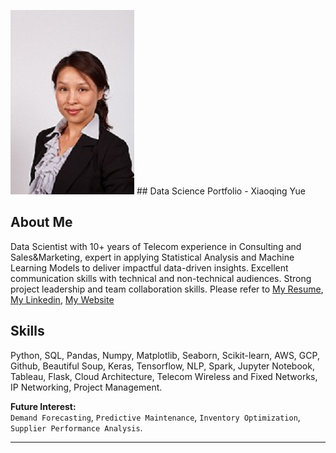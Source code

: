 ![pic](pictures/profile.jpg)  ## Data Science Portfolio - Xiaoqing Yue

## About Me

Data Scientist with 10+ years of Telecom experience in Consulting and Sales&Marketing, expert in applying Statistical Analysis and Machine Learning Models to deliver impactful data-driven insights. Excellent communication skills with technical and non-technical audiences. Strong project leadership and team collaboration skills. Please refer to [My Resume](https://drive.google.com/file/d/1a_E6Nqtdebndl4qQxkMoBh0DSxhz1bIn/view?usp=sharing),  [My Linkedin](https://www.linkedin.com/in/yolandayue12345/), [My Website](https://github.com/Yolanda227/xiaoqingyue_portfolio)


## Skills

Python, SQL, Pandas, Numpy, Matplotlib, Seaborn, Scikit-learn, AWS, GCP, Github, Beautiful Soup, Keras, Tensorflow, NLP, Spark, Jupyter Notebook, Tableau, Flask, Cloud Architecture, Telecom Wireless and Fixed Networks, IP Networking, Project Management.

**Future Interest:**  
`Demand Forecasting`,  `Predictive Maintenance`,  `Inventory Optimization`, `Supplier Performance Analysis`.

---


